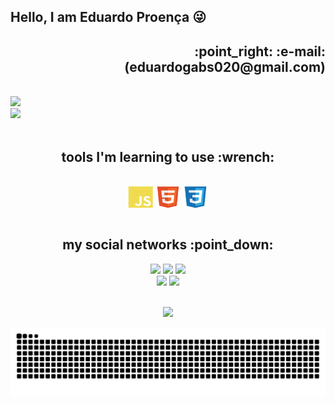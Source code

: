 ## Hello, I am Eduardo Proença :stuck_out_tongue_winking_eye:
  <div align= "right">
  <h2> :point_right: :e-mail: (eduardogabs020@gmail.com) </h2>
  </div>
 
 
 </br>
 <div align="left"
  <a href="https://github.com/eduardoproenca">
  <img height="180em" src="https://github-readme-stats.vercel.app/api?username=eduardoproenca&show_icons=true&theme=dark&include_all_commits=true&count_private=true"/>
  <div align="left">
  <img height="130em" src="https://github-readme-stats.vercel.app/api/top-langs/?username=eduardoproenca&layout=compact&langs_count=7&theme=dark"/>
 </div>

</br>
 <div align="center">
<h2> tools I'm learning to use :wrench: </h2>
 <div style="display: inline_block"><br>
  <img align="center" alt="Edu-Js" height="35" width="40" src="https://raw.githubusercontent.com/devicons/devicon/master/icons/javascript/javascript-plain.svg">
  <img align="center" alt="Edu-HTML" height="35" width="40" src="https://raw.githubusercontent.com/devicons/devicon/master/icons/html5/html5-original.svg">
  <img align="center" alt="Edu-CSS" height="35" width="40" src="https://raw.githubusercontent.com/devicons/devicon/master/icons/css3/css3-original.svg">
 </div>

</br>
<div align="center">
   <h2> my social networks :point_down: </h2>
   <a href="https://web.facebook.com/GabrielZeus2002/" target="_blank"><img src="https://img.shields.io/badge/Facebook-1877F2?style=for-the-badge&logo=facebook&logoColor=white" target="_blank"></a> 
  <a href="https://www.instagram.com/gab_proenca/" target="_blank"><img src="https://img.shields.io/badge/Instagram-E4405F?style=for-the-badge&logo=instagram&logoColor=white" target="_blank"></a> 
  <a href="https://www.linkedin.com/in/eduardo-gabriel-proen%C3%A7a-de-carvalho-progms01000111/" target="_blank"><img src="https://img.shields.io/badge/-LinkedIn-%230077B5?style=for-the-badge&logo=linkedin&logoColor=white" target="_blank"></a>  </br>
  <a href = "mailto:eduardogabs020@gmail.com"><img src="https://img.shields.io/badge/Gmail-D14836?style=for-the-badge&logo=gmail&logoColor=white" target="_blank"></a>
  <a href="https://twitter.com/eduardogamesb11" target="_blank"><img src="https://img.shields.io/badge/Twitter-1ca0f1?style=for-the-badge&logo=twitter&logoColor=white" target="_blank"></a>
</div>

</br>
<p align="center">   <img alingn="center" src="https://profile-counter.glitch.me/eduardoproenca/count.svg" /></p>

![snake gif](https://github.com/eduardoproenca/eduardoproenca/blob/output/github-contribution-grid-snake.svg)
